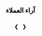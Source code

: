 <div style="padding: 20px; text-align: center; position: relative;">
  <h2 style="margin-bottom: 20px; font-size: 18px; color: black;">آراء العملاء
  </h2>
  <div id="testimonial-container" style="position: relative; display: flex; align-items: center; justify-content: center; width: 100%;">
    <!-- سهم أيسر (يشير إلى اليسار) -->
    <div class="arrow left-arrow" onclick="showPreviousTestimonial()">&#10094;
    </div>
    <div class="testimonial">
      <div style="font-size: 16px; color: black;">★★★★★
      </div>
      <div style="font-size: 14px; color: black;">الخامة ممتازة والتصميم رائع. سأشتري مرة أخرى بالتأكيد.
      </div>
      <div style="font-weight: bold; margin-top: 5px; font-size: 14px; color: black;">محمد
      </div>
    </div>
    <div class="testimonial">
      <div style="font-size: 16px; color: black;">★★★★☆
      </div>
      <div style="font-size: 14px; color: black;">جودة الملابس رائعة، والخدمة سريعة. تجربة تسوق ممتعة.
      </div>
      <div style="font-weight: bold; margin-top: 5px; font-size: 14px; color: black;">عبدالله
      </div>
    </div>
    <div class="testimonial">
      <div style="font-size: 16px; color: black;">★★★★☆
      </div>
      <div style="font-size: 14px; color: black;">التصاميم أنيقة والخامات مريحة. أنصح الجميع بالتسوق هنا.
      </div>
      <div style="font-weight: bold; margin-top: 5px; font-size: 14px; color: black;">خالد
      </div>
    </div>
    <div class="testimonial">
      <div style="font-size: 16px; color: black;">★★★★☆
      </div>
      <div style="font-size: 14px; color: black;">التسليم كان سريعًا والملابس كانت أفضل مما توقعت. بالتأكيد سأعود للشراء.
      </div>
      <div style="font-weight: bold; margin-top: 5px; font-size: 14px; color: black;">سالم
      </div>
    </div>
    <div class="testimonial">
      <div style="font-size: 16px; color: black;">★★★★★
      </div>
      <div style="font-size: 14px; color: black;">خدمة ممتازة وجودة ملابس لا مثيل لها. تجربة تسوق رائعة.
      </div>
      <div style="font-weight: bold; margin-top: 5px; font-size: 14px; color: black;">حسن
      </div>
    </div>
    <div class="testimonial">
      <div style="font-size: 16px; color: black;">★★★★☆
      </div>
      <div style="font-size: 14px; color: black;">أفضل متجر لشراء الملابس. الخامات والتصاميم رائعة.
      </div>
      <div style="font-weight: bold; margin-top: 5px; font-size: 14px; color: black;">أيمن
      </div>
    </div>
    <div class="testimonial">
      <div style="font-size: 16px; color: black;">★★★★☆
      </div>
      <div style="font-size: 14px; color: black;">الملابس مريحة والتصاميم جميلة. خدمة العملاء رائعة.
      </div>
      <div style="font-weight: bold; margin-top: 5px; font-size: 14px; color: black;">محمد
      </div>
    </div>
    <div class="testimonial">
      <div style="font-size: 16px; color: black;">★★★★☆
      </div>
      <div style="font-size: 14px; color: black;">الملابس كانت كما توقعت، والخدمة كانت ممتازة. شكرًا لكم.
      </div>
      <div style="font-weight: bold; margin-top: 5px; font-size: 14px; color: black;">عبود
      </div>
    </div>
    <div class="testimonial">
      <!-- 4.5 نجمة على شكل نص -->
      <div style="font-size: 16px; color: black;">★★★★✩
      </div>
      <div style="font-size: 14px; color: black;">الخدمة سريعة وجودة الملابس رائعة. أنصح الجميع بالشراء من هنا.
      </div>
      <div style="font-weight: bold; margin-top: 5px; font-size: 14px; color: black;">صادق
      </div>
    </div>
    <div class="testimonial">
      <div style="font-size: 16px; color: black;">★★★★☆
      </div>
      <div style="font-size: 14px; color: black;">أفضل خدمة وأفضل جودة ملابس. تجربة تسوق مميزة.
      </div>
      <div style="font-weight: bold; margin-top: 5px; font-size: 14px; color: black;">عمر
      </div>
    </div>
    <div class="testimonial">
      <div style="font-size: 16px; color: black;">★★★★☆
      </div>
      <div style="font-size: 14px; color: black;">خدمة ممتازة وسرعة في التوصيل. بالتأكيد سأشتري مرة أخرى.
      </div>
      <div style="font-weight: bold; margin-top: 5px; font-size: 14px; color: black;">عثمان
      </div>
    </div>
    <div class="testimonial">
      <!-- 4.5 نجمة على شكل نص -->
      <div style="font-size: 16px; color: black;">★★★★✩
      </div>
      <div style="font-size: 14px; color: black;">أفضل متجر لشراء الملابس. الخامات والتصاميم ممتازة والخدمة سريعة.
      </div>
      <div style="font-weight: bold; margin-top: 5px; font-size: 14px; color: black;">طارق
      </div>
    </div>
    <!-- سهم أيمن (يشير إلى اليمين) -->
    <div class="arrow right-arrow" onclick="showNextTestimonial()">&#10095;
    </div>
  </div>
</div>
<style>
  .testimonial {
    display: none;
    text-align: center;
    margin: 10px;
    padding: 10px;
    border: 1px solid black;
    border-radius: 8px;
    width: 90%;
    max-width: 270px;
    /* تصغير الصندوق ليتناسب مع حجم الشاشة */
  }
  .testimonial.active {
    display: block;
  }
  .arrow {
    cursor: pointer;
    font-size: 14px;
    /* تصغير حجم السهم */
    color: black;
    padding: 5px;
    border-radius: 50%;
    background-color: rgba(255, 255, 255, 0.7);
  }
</style>
<script>
  var testimonials = document.querySelectorAll('.testimonial');
  var currentIndex = 0;
  var autoSwitchInterval;
  function showNextTestimonial() {
    testimonials[currentIndex].classList.remove('active');
    currentIndex = (currentIndex + 1) % testimonials.length;
    testimonials[currentIndex].classList.add('active');
    resetAutoSwitch();
  }
  function showPreviousTestimonial() {
    testimonials[currentIndex].classList.remove('active');
    currentIndex = (currentIndex - 1 + testimonials.length) % testimonials.length;
    testimonials[currentIndex].classList.add('active');
    resetAutoSwitch();
  }
  function startAutoSwitch() {
    autoSwitchInterval = setInterval(showNextTestimonial, 20000);
  }
  function stopAutoSwitch() {
    clearInterval(autoSwitchInterval);
  }
  function resetAutoSwitch() {
    stopAutoSwitch();
    startAutoSwitch();
  }
  testimonials[currentIndex].classList.add('active');
  startAutoSwitch();
</script>
<script src="//code.tidio.co/7aavrpnqr51djphm9u5ihh1j5ekynv6h.js" async>
</script>
